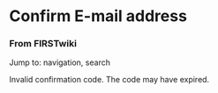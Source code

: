 

# Confirm E-mail address

### From FIRSTwiki

Jump to: navigation, search

Invalid confirmation code. The code may have expired.

